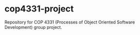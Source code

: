 cop4331-project
===============

Repository for COP 4331 (Processes of Object Oriented Software Development) group project.
